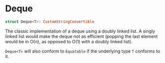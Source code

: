 #  Deque

```swift
struct Deque<T>: CustomStringConvertible
```

The classic implementation of a deque using a doubly linked list. A singly linked list would make the deque not as efficient (popping the last element would be in O(*n*), as opposed to O(1) with a doubly linked list).

`Deque<T>` will also conform to `Equatable` if the underlying type `T` conforms to it.
